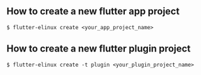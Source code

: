 ## How to create a new flutter app project
```Shell
$ flutter-elinux create <your_app_project_name>
```

## How to create a new flutter plugin project
```Shell
$ flutter-elinux create -t plugin <your_plugin_project_name>
```